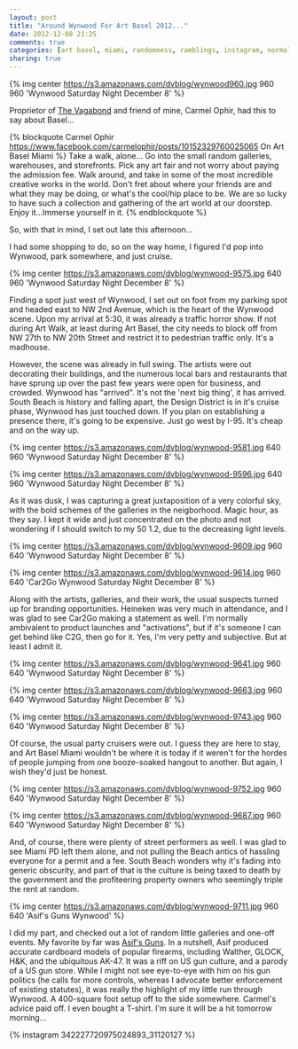 ```yaml
---
layout: post
title: "Around Wynwood For Art Basel 2012..."
date: 2012-12-08 21:25
comments: true
categories: [art basel, miami, randomness, ramblings, instagram, normal, wynwood, asif, car2go]
sharing: true
---
```


{% img center https://s3.amazonaws.com/dvblog/wynwood960.jpg 960 960 'Wynwood Saturday Night December 8' %}


Proprietor of <a href="http://thevagabondmiami.com/" target="_blank">The Vagabond</a> and friend of mine, Carmel Ophir, had this to say about Basel...

{% blockquote Carmel Ophir https://www.facebook.com/carmelophir/posts/10152329760025065 On Art Basel Miami %}
Take a walk, alone... Go into the small random galleries, warehouses, and storefronts. Pick any art fair and not worry about paying the admission fee. Walk around, and take in some of the most incredible creative works in the world. Don't fret about where your friends are and what they may be doing, or what's the cool/hip place to be.
We are so lucky to have such a collection and gathering of the art world at our doorstep. Enjoy it...Immerse yourself in it.
{% endblockquote %}

So, with that in mind, I set out late this afternoon...

<!-- more -->

I had some shopping to do, so on the way home, I figured I'd pop into Wynwood, park somewhere, and just cruise. 

{% img center https://s3.amazonaws.com/dvblog/wynwood-9575.jpg 640 960 'Wynwood Saturday Night December 8' %}

Finding a spot just west of Wynwood, I set out on foot from my parking spot and headed east to NW 2nd Avenue, which is the heart of the Wynwood scene. Upon my arrival at 5:30, it was already a traffic horror show. If not during Art Walk, at least during Art Basel, the city needs to block off from NW 27th to NW 20th Street and restrict it to pedestrian traffic only. It's a madhouse.

However, the scene was already in full swing. The artists were out decorating their buildings, and the numerous local bars and restaurants that have sprung up over the past few years were open for business, and crowded. Wynwood has "arrived". It's not the 'next big thing', it has arrived. South Beach is history and falling apart, the Design District is in it's cruise phase, Wynwood has just touched down. If you plan on establishing a presence there, it's going to be expensive. Just go west by I-95. It's cheap and on the way up. 

{% img center https://s3.amazonaws.com/dvblog/wynwood-9581.jpg 640 960 'Wynwood Saturday Night December 8' %}

{% img center https://s3.amazonaws.com/dvblog/wynwood-9596.jpg 640 960 'Wynwood Saturday Night December 8' %}

As it was dusk, I was capturing a great juxtaposition of a very colorful sky, with the bold schemes of the galleries in the neigborhood. Magic hour, as they say. I kept it wide and just concentrated on the photo and not wondering if I should switch to my 50 1.2, due to the decreasing light levels. 

{% img center https://s3.amazonaws.com/dvblog/wynwood-9609.jpg 960 640 'Wynwood Saturday Night December 8' %}

{% img center https://s3.amazonaws.com/dvblog/wynwood-9614.jpg 960 640 'Car2Go Wynwood Saturday Night December 8' %}

Along with the artists, galleries, and their work, the usual suspects turned up for branding opportunities. Heineken was very much in attendance, and I was glad to see Car2Go making a statement as well. I'm normally ambivalent to product launches and "activations", but if it's someone I can get behind like C2G, then go for it. Yes, I'm very petty and subjective. But at least I admit it. 

{% img center https://s3.amazonaws.com/dvblog/wynwood-9641.jpg 960 640 'Wynwood Saturday Night December 8' %}

{% img center https://s3.amazonaws.com/dvblog/wynwood-9663.jpg 960 640 'Wynwood Saturday Night December 8' %}

{% img center https://s3.amazonaws.com/dvblog/wynwood-9743.jpg 960 640 'Wynwood Saturday Night December 8' %}

Of course, the usual party cruisers were out. I guess they are here to stay, and Art Basel Miami wouldn't be where it is today if it weren't for the hordes of people jumping from one booze-soaked hangout to another. But again, I wish they'd just be honest. 

{% img center https://s3.amazonaws.com/dvblog/wynwood-9752.jpg 960 640 'Wynwood Saturday Night December 8' %}

{% img center https://s3.amazonaws.com/dvblog/wynwood-9687.jpg 960 640 'Wynwood Saturday Night December 8' %}

And, of course, there were plenty of street performers as well. I was glad to see Miami PD left them alone, and not pulling the Beach antics of hassling everyone for a permit and a fee. South Beach wonders why it's fading into generic obscurity, and part of that is the culture is being taxed to death by the government and the profiteering property owners who seemingly triple the rent at random. 

{% img center https://s3.amazonaws.com/dvblog/wynwood-9711.jpg 960 640 'Asif's Guns Wynwood' %}

I did my part, and checked out a lot of random little galleries and one-off events. My favorite by far was <a href="http://www.primaryprojectspace.com/artbasel/asifsguns" target="blank">Asif's Guns</a>. In a nutshell, Asif produced accurate cardboard models of popular firearms, including Walther, GLOCK, H&K, and the ubiquitous AK-47. It was a riff on US gun culture, and a parody of a US gun store. While I might not see eye-to-eye with him on his gun politics (he calls for more controls, whereas I advocate better enforcement of existing statutes), it was really the highlight of my little run through Wynwood. A 400-square foot setup off to the side somewhere. Carmel's advice paid off. I even bought a T-shirt. I'm sure it will be a hit tomorrow morning...

{% instagram 342227720975024893_31120127 %}



